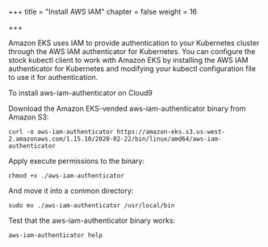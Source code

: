 +++
title = "Install AWS IAM"
chapter = false
weight = 16

+++

Amazon EKS uses IAM to provide authentication to your Kubernetes cluster through the AWS IAM authenticator for Kubernetes. You can configure the stock kubectl client to work with Amazon EKS by installing the AWS IAM authenticator for Kubernetes and modifying your kubectl configuration file to use it for authentication. 

To install aws-iam-authenticator on Cloud9

Download the Amazon EKS-vended aws-iam-authenticator binary from Amazon S3: 

```
curl -o aws-iam-authenticator https://amazon-eks.s3.us-west-2.amazonaws.com/1.15.10/2020-02-22/bin/linux/amd64/aws-iam-authenticator
```

Apply execute permissions to the binary:

```
chmod +x ./aws-iam-authenticator
```

And move it into a common directory:

```
sudo mv ./aws-iam-authenticator /usr/local/bin
```

Test that the aws-iam-authenticator binary works:

```
aws-iam-authenticator help
```
